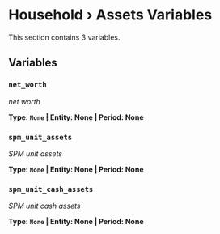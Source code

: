 # Household › Assets Variables

This section contains 3 variables.

## Variables

### `net_worth`
*net worth*

**Type: `None` | Entity: None | Period: None**

### `spm_unit_assets`
*SPM unit assets*

**Type: `None` | Entity: None | Period: None**

### `spm_unit_cash_assets`
*SPM unit cash assets*

**Type: `None` | Entity: None | Period: None**

